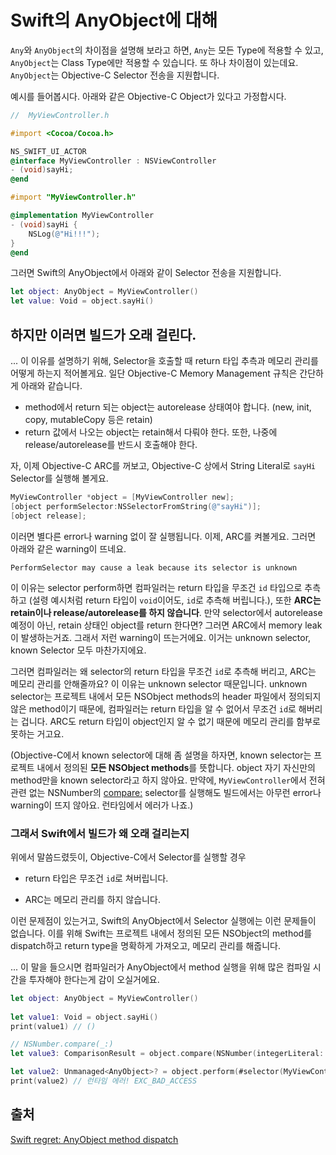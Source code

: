 # Swift의 AnyObject에 대해

`Any`와 `AnyObject`의 차이점을 설명해 보라고 하면, `Any`는 모든 Type에 적용할 수 있고, `AnyObject`는 Class Type에만 적용할 수 있습니다. 또 하나 차이점이 있는데요. `AnyObject`는 Objective-C Selector 전송을 지원합니다.

예시를 들어봅시다. 아래와 같은 Objective-C Object가 있다고 가정합시다.

```objective-c
//  MyViewController.h

#import <Cocoa/Cocoa.h>

NS_SWIFT_UI_ACTOR
@interface MyViewController : NSViewController
- (void)sayHi;
@end
```

```objective-c
#import "MyViewController.h"

@implementation MyViewController
- (void)sayHi {
    NSLog(@"Hi!!!");
}
@end
```

그러면 Swift의 AnyObject에서 아래와 같이 Selector 전송을 지원합니다.

```swift
let object: AnyObject = MyViewController()
let value: Void = object.sayHi()
```

## 하지만 이러면 빌드가 오래 걸린다.

... 이 이유를 설명하기 위해, Selector을 호출할 때 return 타입 추측과 메모리 관리를 어떻게 하는지 적어볼게요. 일단 Objective-C Memory Management 규칙은 간단하게 아래와 같습니다.

- method에서 return 되는 object는 autorelease 상태여야 합니다. (new, init, copy, mutableCopy 등은 retain)
- return 값에서 나오는 object는 retain해서 다뤄야 한다. 또한, 나중에 release/autorelease를 반드시 호출해야 한다. 

자, 이제 Objective-C ARC를 꺼보고, Objective-C 상에서 String Literal로 `sayHi` Selector를 실행해 볼게요.

```objective-c
MyViewController *object = [MyViewController new];
[object performSelector:NSSelectorFromString(@"sayHi")];
[object release];
```

이러면 별다른 error나 warning 없이 잘 실행됩니다. 이제, ARC를 켜볼게요. 그러면 아래와 같은 warning이 뜨네요.

```
PerformSelector may cause a leak because its selector is unknown
```

이 이유는 selector perform하면 컴파일러는 return 타입을 무조건  `id`  타입으로 추측하고 (설령 예시처럼 return 타입이 `void`이어도, `id`로 추측해 버립니다.), 또한 **ARC는 retain이나 release/autorelease를 하지 않습니다**. 만약 selector에서 autorelease 예정이 아닌, retain 상태인 object를 return 한다면? 그러면 ARC에서 memory leak이 발생하는거죠. 그래서 저런 warning이 뜨는거에요. 이거는 unknown selector, known Selector 모두 마찬가지에요.

그러면 컴파일러는 왜 selector의 return 타입을 무조건 `id`로 추측해 버리고, ARC는 메모리 관리를 안해줄까요? 이 이유는 unknown selector 때문입니다. unknown selector는 프로젝트 내에서 모든 NSObject methods의 header 파일에서 정의되지 않은 method이기 때문에, 컴파일러는 return 타입을 알 수 없어서 무조건 `id`로 해버리는 겁니다. ARC도 return 타입이 object인지 알 수 없기 때문에 메모리 관리를 함부로 못하는 거고요.

(Objective-C에서 known selector에 대해 좀 설명을 하자면, known selector는 프로젝트 내에서 정의된 **모든 NSObject methods**를 뜻합니다. object 자기 자신만의 method만을 known selector라고 하지 않아요. 만약에, `MyViewController`에서 전혀 관련 없는 NSNumber의 [compare:](https://developer.apple.com/documentation/foundation/nsnumber/1413562-compare) selector를 실행해도 빌드에서는 아무런 error나 warning이 뜨지 않아요. 런타임에서 에러가 나죠.)

### 그래서 Swift에서 빌드가 왜 오래 걸리는지

위에서 말씀드렸듯이, Objective-C에서 Selector를 실행할 경우

- return 타입은 무조건 `id`로 쳐버립니다.

- ARC는 메모리 관리를 하지 않습니다.

이런 문제점이 있는거고, Swift의 AnyObject에서 Selector 실행에는 이런 문제들이 없습니다. 이를 위해 Swift는 프로젝트 내에서 정의된 모든  NSObject의 method를 dispatch하고 return type을 명확하게 가져오고, 메모리 관리를 해줍니다.

... 이 말을 들으시면 컴파일러가 AnyObject에서 method 실행을 위해 많은 컴파일 시간을 투자해야 한다는게 감이 오실거에요.

```swift
let object: AnyObject = MyViewController()
        
let value1: Void = object.sayHi()
print(value1) // ()

// NSNumber.compare(_:)
let value3: ComparisonResult = object.compare(NSNumber(integerLiteral: 0)) // 런타임 에러! -[MyViewController compare:]: unrecognized selector sent to instance

let value2: Unmanaged<AnyObject>? = object.perform(#selector(MyViewController.sayHi))
print(value2) // 런타임 에러! EXC_BAD_ACCESS
```

## 출처

[Swift regret: AnyObject method dispatch](https://twitter.com/UINT_MIN/status/1430652663662735362)

